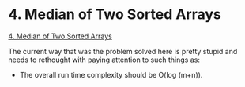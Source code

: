 # 4. Median of Two Sorted Arrays

[4. Median of Two Sorted Arrays](https://leetcode.com/problems/median-of-two-sorted-arrays/)

The current way that was the problem solved here is pretty stupid and needs to rethought with paying attention to such things as:
* The overall run time complexity should be O(log (m+n)).
